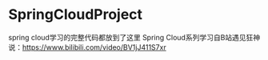 # SpringCloudProject
spring cloud学习的完整代码都放到了这里
Spring Cloud系列学习自B站遇见狂神说：https://www.bilibili.com/video/BV1jJ411S7xr
